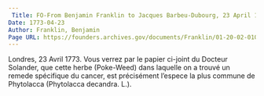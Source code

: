 ```yaml
---
 Title: FO-From Benjamin Franklin to Jacques Barbeu-Dubourg, 23 April 1773
Date: 1773-04-23
Author: Franklin, Benjamin
Page URL: https://founders.archives.gov/documents/Franklin/01-20-02-0105
---
```


Londres, 23 Avril 1773.
Vous verrez par le papier ci-joint du Docteur Solander, que cette herbe (Poke-Weed) dans laquelle on a trouvé un remede spécifique du cancer, est précisément l’espece la plus commune de Phytolacca (Phytolacca decandra. L.).

